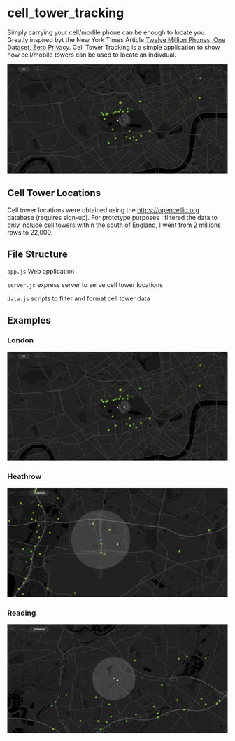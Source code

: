 # cell_tower_tracking
Simply carrying your cell/modile phone can be enough to locate you. Greatly inspired byt the New York Times Article [Twelve Million Phones, 
One Dataset, Zero Privacy](https://www.nytimes.com/interactive/2019/12/19/opinion/location-tracking-cell-phone.html). 
Cell Tower Tracking is a simple application to show how cell/mobile towers can be used to locate an indivdual.

![Example of London](https://github.com/YusofBandar/cell_tower_tracking/blob/master/docs/screenshot/london.gif)

## Cell Tower Locations
Cell tower locations were obtained using the https://opencellid.org database (requires sign-up). For prototype purposes I filtered the 
data to only include cell towers within the south of England, I went from 2 millions rows to 22,000.

## File Structure

`app.js` Web application

`server.js` express server to serve cell tower locations

`data.js` scripts to filter and format cell tower data


## Examples

### London

![Example of London](https://github.com/YusofBandar/cell_tower_tracking/blob/master/docs/screenshot/london.gif)

### Heathrow

![Example of Heathrow](https://github.com/YusofBandar/cell_tower_tracking/blob/master/docs/screenshot/heathrow.gif)

### Reading

![Example of Reading](https://github.com/YusofBandar/cell_tower_tracking/blob/master/docs/screenshot/reading.gif)
